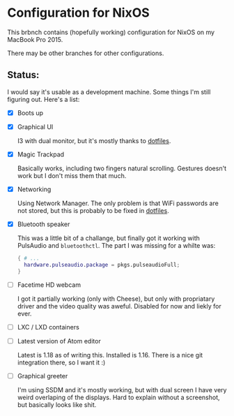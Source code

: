 # Configuration for NixOS

This brbnch contains (hopefully working) configuration for NixOS on my MacBook Pro 2015.

There may be other branches for other configurations.

## Status:

I would say it's usable as a development machine. Some things I'm still figuring out. Here's a list:

  - [x] Boots up

  - [x] Graphical UI

    I3 with dual monitor, but it's mostly thanks to [dotfiles][].


  - [x] Magic Trackpad

    Basically works, including two fingers natural scrolling. Gestures doesn't work but I don't miss them that much.

  - [x] Networking

    Using Network Manager. The only problem is that WiFi passwords are not stored, but this is probably to be fixed in [dotfiles][].

  - [x] Bluetooth speaker

    This was a little bit of a challange, but finally got it working with PulsAudio and `bluetoothctl`. The part I was missing for a whilte was:

    ```nix
    { # ...
      hardware.pulseaudio.package = pkgs.pulseaudioFull;
    }
    ```

  - [ ] Facetime HD webcam

    I got it partially working (only with Cheese), but only with propriatary driver and the video quality was aweful. Disabled for now and liekly for ever.

  - [ ] LXC / LXD containers

  - [ ] Latest version of Atom editor

    Latest is 1.18 as of writing this. Installed is 1.16. There is a nice git integration there, so I want it :)

  - [ ] Graphical greeter

    I'm using SSDM and it's mostly working, but with dual screen I have very weird overlaping of the displays. Hard to explain without a screenshot, but basically looks like shit.

[DotFiles]: https://github.com/lzrski/dotfiles
